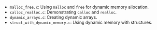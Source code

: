   - `malloc_free.c`: Using `malloc` and `free` for dynamic memory allocation.
  - `calloc_realloc.c`: Demonstrating `calloc` and `realloc`.
  - `dynamic_arrays.c`: Creating dynamic arrays.
  - `struct_with_dynamic_memory.c`: Using dynamic memory with structures.